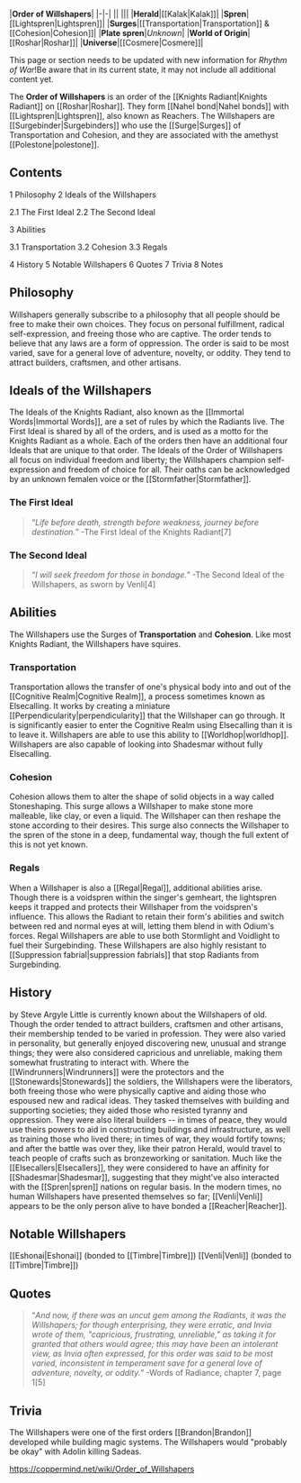 |**Order of Willshapers**|
|-|-|
||
|||
|**Herald**|[[Kalak\|Kalak]]|
|**Spren**|[[Lightspren\|Lightspren]]|
|**Surges**|[[Transportation\|Transportation]] & [[Cohesion\|Cohesion]]|
|**Plate spren**|*Unknown*|
|**World of Origin**|[[Roshar\|Roshar]]|
|**Universe**|[[Cosmere\|Cosmere]]|

This page or section needs to be updated with new information for *Rhythm of War*!Be aware that in its current state, it may not include all additional content yet.

The **Order of Willshapers** is an order of the [[Knights Radiant\|Knights Radiant]] on [[Roshar\|Roshar]]. They form [[Nahel bond\|Nahel bonds]] with [[Lightspren\|Lightspren]], also known as Reachers.
The Willshapers are [[Surgebinder\|Surgebinders]] who use the [[Surge\|Surges]] of Transportation and Cohesion, and they are associated with the amethyst [[Polestone\|polestone]].

## Contents

1 Philosophy
2 Ideals of the Willshapers

2.1 The First Ideal
2.2 The Second Ideal


3 Abilities

3.1 Transportation
3.2 Cohesion
3.3 Regals


4 History
5 Notable Willshapers
6 Quotes
7 Trivia
8 Notes


## Philosophy
Willshapers generally subscribe to a philosophy that all people should be free to make their own choices. They focus on personal fulfillment, radical self-expression, and freeing those who are captive. The order tends to believe that any laws are a form of oppression. The order is said to be most varied, save for a general love of adventure, novelty, or oddity. They tend to attract builders, craftsmen, and other artisans.

## Ideals of the Willshapers
The Ideals of the Knights Radiant, also known as the [[Immortal Words\|Immortal Words]], are a set of rules by which the Radiants live. The First Ideal is shared by all of the orders, and is used as a motto for the Knights Radiant as a whole. Each of the orders then have an additional four Ideals that are unique to that order. The Ideals of the Order of Willshapers all focus on individual freedom and liberty; the Willshapers champion self-expression and freedom of choice for all. Their oaths can be acknowledged by an unknown femalen voice or the [[Stormfather\|Stormfather]].

### The First Ideal
>“*Life before death, strength before weakness, journey before destination.*”
\-The First Ideal of the Knights Radiant[7]


### The Second Ideal
>“*I will seek freedom for those in bondage.*”
\-The Second Ideal of the Willshapers, as sworn by Venli[4]


## Abilities
The Willshapers use the Surges of **Transportation** and **Cohesion**. Like most Knights Radiant, the Willshapers have squires.

### Transportation
Transportation allows the transfer of one's physical body into and out of the [[Cognitive Realm\|Cognitive Realm]], a process sometimes known as Elsecalling. It works by creating a miniature [[Perpendicularity\|perpendicularity]] that the Willshaper can go through. It is significantly easier to enter the Cognitive Realm using Elsecalling than it is to leave it. Willshapers are able to use this ability to [[Worldhop\|worldhop]]. Willshapers are also capable of looking into Shadesmar without fully Elsecalling.

### Cohesion
Cohesion allows them to alter the shape of solid objects in a way called Stoneshaping. This surge allows a Willshaper to make stone more malleable, like clay, or even a liquid. The Willshaper can then reshape the stone according to their desires. This surge also connects the Willshaper to the spren of the stone in a deep, fundamental way, though the full extent of this is not yet known.

### Regals
When a Willshaper is also a [[Regal\|Regal]], additional abilities arise. Though there is a voidspren within the singer's gemheart, the lightspren keeps it trapped and protects their Willshaper from the voidspren's influence. This allows the Radiant to retain their form's abilities and switch between red and normal eyes at will, letting them blend in with Odium's forces. Regal Willshapers are able to use both Stormlight and Voidlight to fuel their Surgebinding. These Willshapers are also highly resistant to [[Suppression fabrial\|suppression fabrials]] that stop Radiants from Surgebinding.

## History
 by  Steve Argyle 
Little is currently known about the Willshapers of old. Though the order tended to attract builders, craftsmen and other artisans, their membership tended to be varied in profession. They were also varied in personality, but generally enjoyed discovering new, unusual and strange things; they were also considered capricious and unreliable, making them somewhat frustrating to interact with.
Where the [[Windrunners\|Windrunners]] were the protectors and the [[Stonewards\|Stonewards]] the soldiers, the Willshapers were the liberators, both freeing those who were physically captive and aiding those who espoused new and radical ideas. They tasked themselves with building and supporting societies; they aided those who resisted tyranny and oppression. They were also literal builders -- in times of peace, they would use theirs powers to aid in constructing buildings and infrastructure, as well as training those who lived there; in times of war, they would fortify towns; and after the battle was over they, like their patron Herald, would travel to teach people of crafts such as bronzeworking or sanitation.
Much like the [[Elsecallers\|Elsecallers]], they were considered to have an affinity for [[Shadesmar\|Shadesmar]], suggesting that they might've also interacted with the [[Spren\|spren]] nations on regular basis.
In the modern times, no human Willshapers have presented themselves so far; [[Venli\|Venli]] appears to be the only person alive to have bonded a [[Reacher\|Reacher]].

## Notable Willshapers
[[Eshonai\|Eshonai]] (bonded to [[Timbre\|Timbre]])
[[Venli\|Venli]] (bonded to [[Timbre\|Timbre]])
## Quotes
>“*And now, if there was an uncut gem among the Radiants, it was the Willshapers; for though enterprising, they were erratic, and Invia wrote of them, "capricious, frustrating, unreliable," as taking it for granted that others would agree; this may have been an intolerant view, as Invia often expressed, for this order was said to be most varied, inconsistent in temperament save for a general love of adventure, novelty, or oddity.*”
\-Words of Radiance, chapter 7, page 1[5]


## Trivia
The Willshapers were one of the first orders [[Brandon\|Brandon]] developed while building magic systems.
The Willshapers would "probably be okay" with Adolin killing Sadeas.


https://coppermind.net/wiki/Order_of_Willshapers